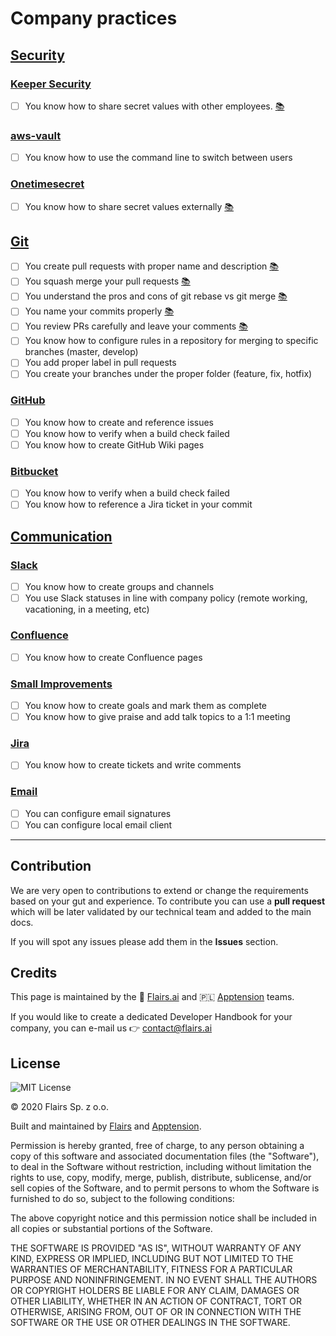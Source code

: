 Company practices
=================

[Security](/Technical%20Stack/Frontend%20Developer/Company%20practices.md#security)
-----------------------------------------------------------------------------------

### [Keeper Security](/Technical%20Stack/Frontend%20Developer/Company%20practices.md#keeper-security)

*   [ ] You know how to share secret values with other employees. [:books:](https://docs.keeper.io/user-guides/)

### [aws-vault](/Technical%20Stack/Frontend%20Developer/Company%20practices.md#aws-vault)

*   [ ] You know how to use the command line to switch between users

### [Onetimesecret](/Technical%20Stack/Frontend%20Developer/Company%20practices.md#onetimesecret)

*   [ ] You know how to share secret values externally [:books:](https://support.painchek.com/hc/en-us/articles/360038504674-How-to-use-One-Time-Secret)

[Git](/Technical%20Stack/Frontend%20Developer/Company%20practices.md#git)
-------------------------------------------------------------------------

*   [ ] You create pull requests with proper name and description [:books:](https://medium.com/@hugooodias/the-anatomy-of-a-perfect-pull-request-567382bb6067)
*   [ ] You squash merge your pull requests [:books:](https://blog.pairworking.com/why-you-should-care-about-squash-and-merge-in-git-675856bf66b0)
*   [ ] You understand the pros and cons of git rebase vs git merge [:books:](https://www.atlassian.com/git/tutorials/merging-vs-rebasing)
*   [ ] You name your commits properly [:books:](https://chris.beams.io/posts/git-commit/)
*   [ ] You review PRs carefully and leave your comments [:books:](https://www.pullrequest.com/blog/what-belongs-in-an-effective-code-review-checklist/)
*   [ ] You know how to configure rules in a repository for merging to specific branches (master, develop)
*   [ ] You add proper label in pull requests
*   [ ] You create your branches under the proper folder (feature, fix, hotfix)

### [GitHub](/Technical%20Stack/Frontend%20Developer/Company%20practices.md#git-hub)

*   [ ] You know how to create and reference issues
*   [ ] You know how to verify when a build check failed
*   [ ] You know how to create GitHub Wiki pages

### [Bitbucket](/Technical%20Stack/Frontend%20Developer/Company%20practices.md#bitbucket)

*   [ ] You know how to verify when a build check failed
*   [ ] You know how to reference a Jira ticket in your commit

[Communication](/Technical%20Stack/Frontend%20Developer/Company%20practices.md#communication)
---------------------------------------------------------------------------------------------

### [Slack](/Technical%20Stack/Frontend%20Developer/Company%20practices.md#slack)

*   [ ] You know how to create groups and channels
*   [ ] You use Slack statuses in line with company policy (remote working, vacationing, in a meeting, etc)

### [Confluence](/Technical%20Stack/Frontend%20Developer/Company%20practices.md#confluence)

*   [ ] You know how to create Confluence pages

### [Small Improvements](/Technical%20Stack/Frontend%20Developer/Company%20practices.md#small-improvements)

*   [ ] You know how to create goals and mark them as complete
*   [ ] You know how to give praise and add talk topics to a 1:1 meeting

### [Jira](/Technical%20Stack/Frontend%20Developer/Company%20practices.md#jira)

*   [ ] You know how to create tickets and write comments

### [Email](/Technical%20Stack/Frontend%20Developer/Company%20practices.md#email)

*   [ ] You can configure email signatures
*   [ ] You can configure local email client

* * *

Contribution
------------

We are very open to contributions to extend or change the requirements based on your gut and experience. To contribute you can use a **pull request** which will be later validated by our technical team and added to the main docs.

If you will spot any issues please add them in the **Issues** section.

Credits
-------

This page is maintained by the 🔹 [Flairs.ai](http://Flairs.ai) and 🇵🇱 [Apptension](https://apptension.com) teams.

If you would like to create a dedicated Developer Handbook for your company, you can e-mail us 👉 [contact@flairs.ai](mailto:contact@flairs.ai)

License
-------

![MIT License](https://img.shields.io/badge/License-MIT-blue.svg)

© 2020 Flairs Sp. z o.o.

Built and maintained by [Flairs](https://www.flairs.ai) and [Apptension](https://apptension.com).

Permission is hereby granted, free of charge, to any person obtaining a copy of this software and associated documentation files (the "Software"), to deal in the Software without restriction, including without limitation the rights to use, copy, modify, merge, publish, distribute, sublicense, and/or sell copies of the Software, and to permit persons to whom the Software is furnished to do so, subject to the following conditions:

The above copyright notice and this permission notice shall be included in all copies or substantial portions of the Software.

THE SOFTWARE IS PROVIDED "AS IS", WITHOUT WARRANTY OF ANY KIND, EXPRESS OR IMPLIED, INCLUDING BUT NOT LIMITED TO THE WARRANTIES OF MERCHANTABILITY, FITNESS FOR A PARTICULAR PURPOSE AND NONINFRINGEMENT. IN NO EVENT SHALL THE AUTHORS OR COPYRIGHT HOLDERS BE LIABLE FOR ANY CLAIM, DAMAGES OR OTHER LIABILITY, WHETHER IN AN ACTION OF CONTRACT, TORT OR OTHERWISE, ARISING FROM, OUT OF OR IN CONNECTION WITH THE SOFTWARE OR THE USE OR OTHER DEALINGS IN THE SOFTWARE.